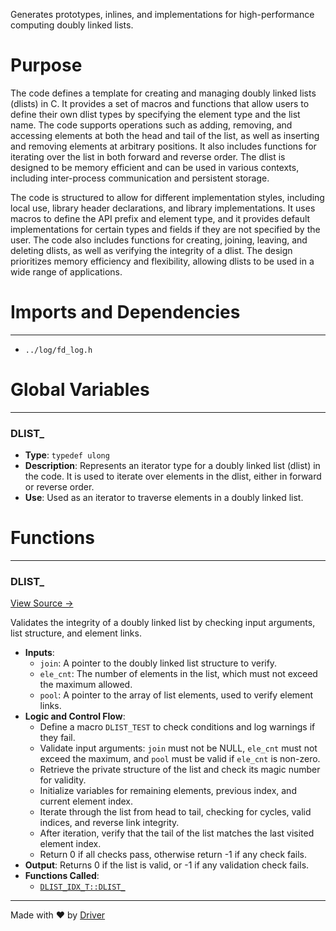 <!--------------------------------------------------------------------------------->
<!-- IMPORTANT: This file is auto-generated by Driver (https://driver.ai). -------->
<!-- Manual edits may be overwritten on future commits. --------------------------->
<!--------------------------------------------------------------------------------->

Generates prototypes, inlines, and implementations for high-performance computing doubly linked lists.

# Purpose
The code defines a template for creating and managing doubly linked lists (dlists) in C. It provides a set of macros and functions that allow users to define their own dlist types by specifying the element type and the list name. The code supports operations such as adding, removing, and accessing elements at both the head and tail of the list, as well as inserting and removing elements at arbitrary positions. It also includes functions for iterating over the list in both forward and reverse order. The dlist is designed to be memory efficient and can be used in various contexts, including inter-process communication and persistent storage.

The code is structured to allow for different implementation styles, including local use, library header declarations, and library implementations. It uses macros to define the API prefix and element type, and it provides default implementations for certain types and fields if they are not specified by the user. The code also includes functions for creating, joining, leaving, and deleting dlists, as well as verifying the integrity of a dlist. The design prioritizes memory efficiency and flexibility, allowing dlists to be used in a wide range of applications.
# Imports and Dependencies

---
- `../log/fd_log.h`


# Global Variables

---
### DLIST\_
- **Type**: `typedef ulong`
- **Description**: Represents an iterator type for a doubly linked list (dlist) in the code. It is used to iterate over elements in the dlist, either in forward or reverse order.
- **Use**: Used as an iterator to traverse elements in a doubly linked list.


# Functions

---
### DLIST\_<!-- {{#callable:DLIST_}} -->
[View Source →](<../../../../../src/util/tmpl/fd_dlist.c#L770>)

Validates the integrity of a doubly linked list by checking input arguments, list structure, and element links.
- **Inputs**:
    - ``join``: A pointer to the doubly linked list structure to verify.
    - ``ele_cnt``: The number of elements in the list, which must not exceed the maximum allowed.
    - ``pool``: A pointer to the array of list elements, used to verify element links.
- **Logic and Control Flow**:
    - Define a macro `DLIST_TEST` to check conditions and log warnings if they fail.
    - Validate input arguments: `join` must not be NULL, `ele_cnt` must not exceed the maximum, and `pool` must be valid if `ele_cnt` is non-zero.
    - Retrieve the private structure of the list and check its magic number for validity.
    - Initialize variables for remaining elements, previous index, and current element index.
    - Iterate through the list from head to tail, checking for cycles, valid indices, and reverse link integrity.
    - After iteration, verify that the tail of the list matches the last visited element index.
    - Return 0 if all checks pass, otherwise return -1 if any check fails.
- **Output**: Returns 0 if the list is valid, or -1 if any validation check fails.
- **Functions Called**:
    - [`DLIST_IDX_T::DLIST_`](<#dlist_idx_tdlist_>)



---
Made with ❤️ by [Driver](https://www.driver.ai/)